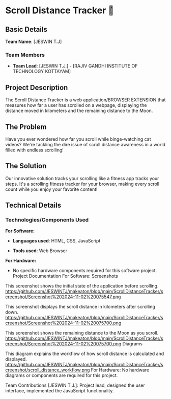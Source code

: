 # Scroll Distance Tracker 🎯

## Basic Details
**Team Name**: [JESWIN T.J]  
### Team Members
- **Team Lead**: [JESWIN T.J.] - [RAJIV GANDHI INSTITUTE OF TECHNOLOGY KOTTAYAM]


## Project Description
The Scroll Distance Tracker is a web application/BROWSER EXTENSION that measures how far a user has scrolled on a webpage, displaying the distance moved in kilometers and the remaining distance to the Moon.

## The Problem 
Have you ever wondered how far you scroll while binge-watching cat videos? We're tackling the dire issue of scroll distance awareness in a world filled with endless scrolling!

## The Solution 
Our innovative solution tracks your scrolling like a fitness app tracks your steps. It's a scrolling fitness tracker for your browser, making every scroll count while you enjoy your favorite content!

## Technical Details
### Technologies/Components Used
**For Software:**
- **Languages used**: HTML, CSS, JavaScript

- **Tools used**: Web Browser

**For Hardware:**
- No specific hardware components required for this software project.
Project Documentation
For Software:
Screenshots

This screenshot shows the initial state of the application before scrolling.
https://github.com/JESWINTJ/makeaton/blob/main/ScrollDistanceTracker/screenshot/Screenshot%202024-11-02%20075547.png

This screenshot displays the scroll distance in kilometers after scrolling down.
https://github.com/JESWINTJ/makeaton/blob/main/ScrollDistanceTracker/screenshot/Screenshot%202024-11-02%20075700.png

This screenshot shows the remaining distance to the Moon as you scroll.
https://github.com/JESWINTJ/makeaton/blob/main/ScrollDistanceTracker/screenshot/Screenshot%202024-11-02%20075700.png
Diagrams

This diagram explains the workflow of how scroll distance is calculated and displayed.
https://github.com/JESWINTJ/makeaton/blob/main/ScrollDistanceTracker/screenshot/scroll_distance_workflow.png
For Hardware:
No hardware diagrams or components are required for this project.


Team Contributions
[JESWIN T.J.]: Project lead, designed the user interface, implemented the JavaScript functionality.
